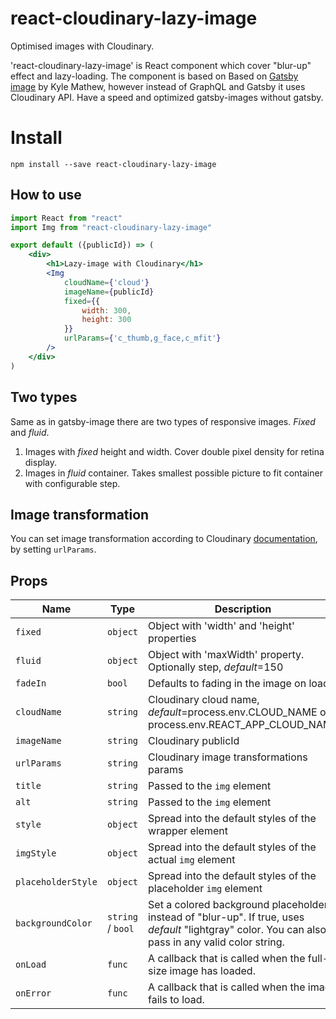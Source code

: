 # react-cloudinary-lazy-image
Optimised images with Cloudinary.

'react-cloudinary-lazy-image' is React component which cover "blur-up" effect and lazy-loading.
The component is based on Based on [Gatsby image](https://github.com/gatsbyjs/gatsby/blob/master/packages/gatsby-image) by Kyle Mathew,
however instead of GraphQL and Gatsby it uses Cloudinary API. Have a speed and optimized gatsby-images without gatsby.

# Install

`npm install --save react-cloudinary-lazy-image`

## How to use

```jsx
import React from "react"
import Img from "react-cloudinary-lazy-image"

export default ({publicId}) => (
    <div>
        <h1>Lazy-image with Cloudinary</h1>
        <Img
            cloudName={'cloud'}
            imageName={publicId}
            fixed={{
                width: 300,
                height: 300
            }}
            urlParams={'c_thumb,g_face,c_mfit'}
        />
    </div>
)
```

## Two types

Same as in gatsby-image there are two types of responsive images. _Fixed_ and _fluid_.
1. Images with _fixed_ height and width. Cover double pixel density for retina display.
2. Images in _fluid_ container. Takes smallest possible picture to fit container with configurable step.


## Image transformation

You can set image transformation according to Cloudinary [documentation](https://cloudinary.com/documentation/image_transformations),
by setting `urlParams`.

## Props

| Name                   | Type                | Description                                                                                                                                        |
| ---------------------- | ------------------- | -------------------------------------------------------------------------------------------------------------------------------------------------- |
| `fixed`                | `object`            | Object with 'width' and 'height' properties                                                                                                        |
| `fluid`                | `object`            | Object with 'maxWidth' property. Optionally step, _default_=150                                                                                    |
| `fadeIn`               | `bool`              | Defaults to fading in the image on load                                                                                                            |
| `cloudName`            | `string`            | Cloudinary cloud name, _default_=process.env.CLOUD_NAME or process.env.REACT_APP_CLOUD_NAME                                                        |
| `imageName`            | `string`            | Cloudinary publicId                                                                                                                                |
| `urlParams`            | `string`            | Cloudinary image transformations params                                                                                                            |
| `title`                | `string`            | Passed to the `img` element                                                                                                                        |
| `alt`                  | `string`            | Passed to the `img` element                                                                                                                        |
| `style`                | `object`            | Spread into the default styles of the wrapper element                                                                                              |
| `imgStyle`             | `object`            | Spread into the default styles of the actual `img` element                                                                                         |
| `placeholderStyle`     | `object`            | Spread into the default styles of the placeholder `img` element                                                                                    |
| `backgroundColor`      | `string` / `bool`   | Set a colored background placeholder instead of "blur-up". If true, uses _default_ "lightgray" color. You can also pass in any valid color string. |
| `onLoad`               | `func`              | A callback that is called when the full-size image has loaded.                                                                                     |
| `onError`              | `func`              | A callback that is called when the image fails to load.                                                                                            |

